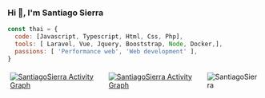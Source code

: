 ### Hi 👋, I'm Santiago Sierra

```javascript
const thai = {
  code: [Javascript, Typescript, Html, Css, Php],
  tools: [ Laravel, Vue, Jquery, Booststrap, Node, Docker,],
  passions: [ 'Performance web', 'Web development' ],  
}
```
<div style="display:flex; justifiy-content:center; align-content: space-between;"> 
 
<p style="margin:5px;">
<a  href="https://github-readme-stats.vercel.app/api?username=SantiagoSierra&count_private=true&show_icons=true&theme=radical"><img alt="SantiagoSierra Activity Graph" src="https://github-readme-stats.vercel.app/api?username=SantiagoSierra&count_private=true&show_icons=true&theme=radical" /></a>
</p>

<p style="margin:5px;">
  <a href="https://github-readme-stats.vercel.app/api/top-langs/?username=SantiagoSierra&theme=radical&langs_count=6&layout=compact"><img alt="SantiagoSierra Activity Graph"     src="https://github-readme-stats.vercel.app/api/top-langs/?username=SantiagoSierra&theme=radical&langs_count=6&layout=compact" /></a>
 </p>
 
<p style="margin:5px;">
  <img src="http://github-readme-streak-stats.herokuapp.com?user=SantiagoSierra&theme=dracula" alt="SantiagoSierra" />
</p>

</div>
<!--
**SantiagoSierra/SantiagoSierra** is a ✨ _special_ ✨ repository because its `README.md` (this file) appears on your GitHub profile.

Here are some ideas to get you started:

- 🔭 I’m currently working on ...
- 🌱 I’m currently learning ...
- 👯 I’m looking to collaborate on ...
- 🤔 I’m looking for help with ...
- 💬 Ask me about ...
- 📫 How to reach me: ...
- 😄 Pronouns: ...
- ⚡ Fun fact: ...
-->
